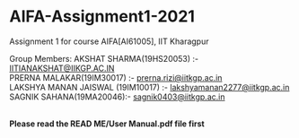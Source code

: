 # AIFA-Assignment1-2021
Assignment 1 for course AIFA[AI61005], IIT Kharagpur<br>

Group Members: AKSHAT SHARMA(19HS20053) :- IITIANAKSHAT@IIKGP.AC.IN<br>
               PRERNA MALAKAR(19IM30017) :- prerna.rizi@iitkgp.ac.in<br>
               LAKSHYA MANAN JAISWAL (19IM10017) :- lakshyamanan2277@iitkgp.ac.in <br>
               SAGNIK SAHANA(19MA20046):- sagnik0403@iitkgp.ac.in<br><br>
               
               
<B> Please read the READ ME/User Manual.pdf file first            
               
